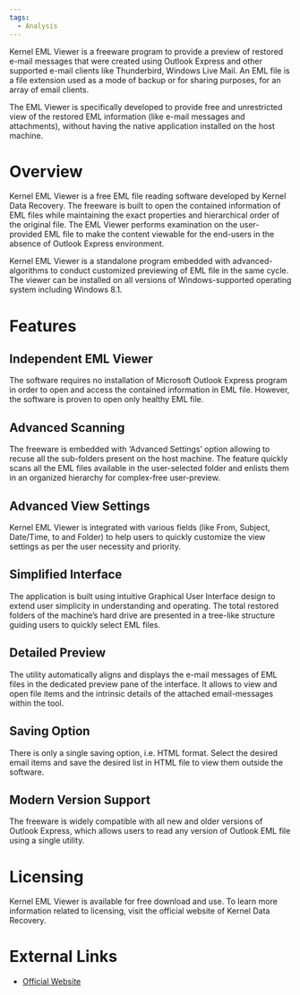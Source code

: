 ```yaml
---
tags:
  - Analysis
---
```

Kernel EML Viewer is a freeware program to provide a preview of restored
e-mail messages that were created using Outlook Express and other
supported e-mail clients like Thunderbird, Windows Live Mail. An EML
file is a file extension used as a mode of backup or for sharing
purposes, for an array of email clients.

The EML Viewer is specifically developed to provide free and
unrestricted view of the restored EML information (like e-mail messages
and attachments), without having the native application installed on the
host machine.

# Overview

Kernel EML Viewer is a free EML file reading software developed by
Kernel Data Recovery. The freeware is built to open the contained
information of EML files while maintaining the exact properties and
hierarchical order of the original file. The EML Viewer performs
examination on the user-provided EML file to make the content viewable
for the end-users in the absence of Outlook Express environment.

Kernel EML Viewer is a standalone program embedded with
advanced-algorithms to conduct customized previewing of EML file in the
same cycle. The viewer can be installed on all versions of
Windows-supported operating system including Windows 8.1.

# Features

## Independent EML Viewer

The software requires no installation of Microsoft Outlook Express
program in order to open and access the contained information in EML
file. However, the software is proven to open only healthy EML file.

## Advanced Scanning

The freeware is embedded with ‘Advanced Settings’ option allowing to
recuse all the sub-folders present on the host machine. The feature
quickly scans all the EML files available in the user-selected folder
and enlists them in an organized hierarchy for complex-free
user-preview.

## Advanced View Settings

Kernel EML Viewer is integrated with various fields (like From, Subject,
Date/Time, to and Folder) to help users to quickly customize the view
settings as per the user necessity and priority.

## Simplified Interface

The application is built using intuitive Graphical User Interface design
to extend user simplicity in understanding and operating. The total
restored folders of the machine’s hard drive are presented in a
tree-like structure guiding users to quickly select EML files.

## Detailed Preview

The utility automatically aligns and displays the e-mail messages of EML
files in the dedicated preview pane of the interface. It allows to view
and open file items and the intrinsic details of the attached
email-messages within the tool.

## Saving Option

There is only a single saving option, i.e. HTML format. Select the
desired email items and save the desired list in HTML file to view them
outside the software.

## Modern Version Support

The freeware is widely compatible with all new and older versions of
Outlook Express, which allows users to read any version of Outlook EML
file using a single utility.

# Licensing

Kernel EML Viewer is available for free download and use. To learn more
information related to licensing, visit the official website of Kernel
Data Recovery.

# External Links

* [Official Website](https://www.nucleustechnologies.com/)
